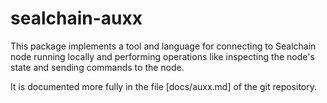 # sealchain-auxx

This package implements a tool and language for connecting to Sealchain node
running locally and performing operations like inspecting the node's state and
sending commands to the node.

It is documented more fully in the file [docs/auxx.md] of the git repository.
